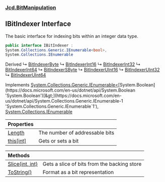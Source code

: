 ### [Jcd.BitManipulation](Jcd.BitManipulation.md 'Jcd.BitManipulation')

## IBitIndexer Interface

The basic interface for indexing bits within an integer data type.

```csharp
public interface IBitIndexer :
System.Collections.Generic.IEnumerable<bool>,
System.Collections.IEnumerable
```

Derived
&#8627; [BitIndexerByte](Jcd.BitManipulation.BitIndexerByte.md 'Jcd.BitManipulation.BitIndexerByte')
&#8627; [BitIndexerInt16](Jcd.BitManipulation.BitIndexerInt16.md 'Jcd.BitManipulation.BitIndexerInt16')
&#8627; [BitIndexerInt32](Jcd.BitManipulation.BitIndexerInt32.md 'Jcd.BitManipulation.BitIndexerInt32')
&#8627; [BitIndexerInt64](Jcd.BitManipulation.BitIndexerInt64.md 'Jcd.BitManipulation.BitIndexerInt64')
&#8627; [BitIndexerSByte](Jcd.BitManipulation.BitIndexerSByte.md 'Jcd.BitManipulation.BitIndexerSByte')
&#8627; [BitIndexerUInt16](Jcd.BitManipulation.BitIndexerUInt16.md 'Jcd.BitManipulation.BitIndexerUInt16')
&#8627; [BitIndexerUInt32](Jcd.BitManipulation.BitIndexerUInt32.md 'Jcd.BitManipulation.BitIndexerUInt32')
&#8627; [BitIndexerUInt64](Jcd.BitManipulation.BitIndexerUInt64.md 'Jcd.BitManipulation.BitIndexerUInt64')

Implements [System.Collections.Generic.IEnumerable&lt;](https://docs.microsoft.com/en-us/dotnet/api/System.Collections.Generic.IEnumerable-1 'System.Collections.Generic.IEnumerable`1')[System.Boolean](https://docs.microsoft.com/en-us/dotnet/api/System.Boolean 'System.Boolean')[&gt;](https://docs.microsoft.com/en-us/dotnet/api/System.Collections.Generic.IEnumerable-1 'System.Collections.Generic.IEnumerable`1'), [System.Collections.IEnumerable](https://docs.microsoft.com/en-us/dotnet/api/System.Collections.IEnumerable 'System.Collections.IEnumerable')

| Properties | |
| :--- | :--- |
| [Length](Jcd.BitManipulation.IBitIndexer.Length.md 'Jcd.BitManipulation.IBitIndexer.Length') | The number of addressable bits |
| [this[int]](Jcd.BitManipulation.IBitIndexer.this[int].md 'Jcd.BitManipulation.IBitIndexer.this[int]') | Gets or sets a bit |

| Methods | |
| :--- | :--- |
| [Slice(int, int)](Jcd.BitManipulation.IBitIndexer.Slice(int,int).md 'Jcd.BitManipulation.IBitIndexer.Slice(int, int)') | Gets a slice of bits from the backing store |
| [ToString()](Jcd.BitManipulation.IBitIndexer.ToString().md 'Jcd.BitManipulation.IBitIndexer.ToString()') | Format as a bit representation |
